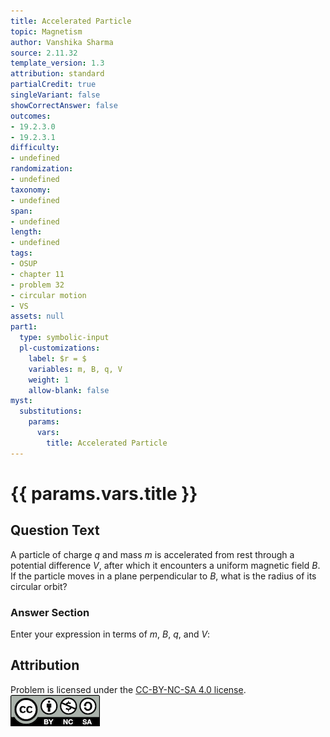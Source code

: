 ```yaml
---
title: Accelerated Particle
topic: Magnetism
author: Vanshika Sharma
source: 2.11.32
template_version: 1.3
attribution: standard
partialCredit: true
singleVariant: false
showCorrectAnswer: false
outcomes:
- 19.2.3.0
- 19.2.3.1
difficulty:
- undefined
randomization:
- undefined
taxonomy:
- undefined
span:
- undefined
length:
- undefined
tags:
- OSUP
- chapter 11
- problem 32
- circular motion
- VS
assets: null
part1:
  type: symbolic-input
  pl-customizations:
    label: $r = $
    variables: m, B, q, V
    weight: 1
    allow-blank: false
myst:
  substitutions:
    params:
      vars:
        title: Accelerated Particle
---
```

# {{ params.vars.title }}

## Question Text

A particle of charge $q$ and mass $m$ is accelerated from rest through a potential difference $V$, after which it encounters a uniform magnetic field $B$.
If the particle moves in a plane perpendicular to $B$, what is the radius of its circular orbit?

### Answer Section

Enter your expression in terms of $m$, $B$, $q$, and $V$:

## Attribution

Problem is licensed under the [CC-BY-NC-SA 4.0 license](https://creativecommons.org/licenses/by-nc-sa/4.0/).<br> ![The Creative Commons 4.0 license requiring attribution-BY, non-commercial-NC, and share-alike-SA license.](https://raw.githubusercontent.com/firasm/bits/master/by-nc-sa.png)